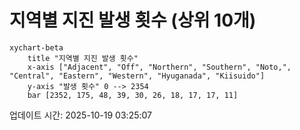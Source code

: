 # 지역별 지진 발생 횟수 (상위 10개)

```mermaid
xychart-beta
    title "지역별 지진 발생 횟수"
    x-axis ["Adjacent", "Off", "Northern", "Southern", "Noto,", "Central", "Eastern", "Western", "Hyuganada", "Kiisuido"]
    y-axis "발생 횟수" 0 --> 2354
    bar [2352, 175, 48, 39, 30, 26, 18, 17, 17, 11]
```

업데이트 시간: 2025-10-19 03:25:07
